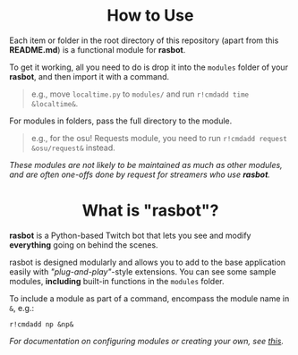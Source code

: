 <div align="center">

# How to Use
</div>

Each item or folder in the root directory of this repository (apart from this **README.md**) is a functional module for **rasbot**.

To get it working, all you need to do is drop it into the `modules` folder of your **rasbot**, and then import it with a command.
> e.g., move `localtime.py` to `modules/` and run `r!cmdadd time &localtime&`.

For modules in folders, pass the full directory to the module.
> e.g., for the osu! Requests module, you need to run `r!cmdadd request &osu/request&` instead.

*These modules are not likely to be maintained as much as other modules, and are often one-offs done by request for streamers who use **rasbot**.*

<div align="center">

# What is "rasbot"?
</div>

**rasbot** is a Python-based Twitch bot that lets you see and modify **everything** going on behind the scenes.<br/>

rasbot is designed modularly and allows you to add to the base application easily with *"plug-and-play"*-style extensions. You can see some sample modules, **including** built-in functions in the `modules` folder.

To include a module as part of a command, encompass the module name in `&`, e.g.:
```
r!cmdadd np &np&
```

*For documentation on configuring modules or creating your own, see [this](https://github.com/jack-avery/rasbot/blob/master/modules/README.md).*